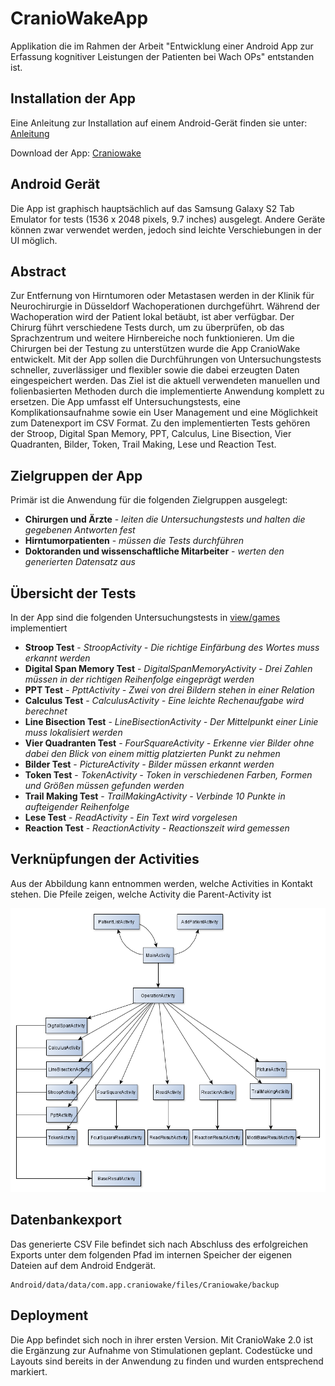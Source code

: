 # CranioWakeApp
Applikation die im Rahmen der Arbeit "Entwicklung einer Android App zur Erfassung kognitiver Leistungen der Patienten bei Wach OPs" entstanden ist.

## Installation der App
Eine Anleitung zur Installation auf einem Android-Gerät finden sie unter:
[Anleitung](https://mobilsicher.de/ratgeber/apps-aus-apk-datei-installieren-android-2)

Download der App: [Craniowake](https://github.com/macrimo/CranioWakeApp/blob/7203c0267ff43c9908e88a934a9a65879f6d97b1/app/build/outputs/apk/debug/app-debug.apk)

## Android Gerät
Die App ist graphisch hauptsächlich auf das Samsung Galaxy S2 Tab Emulator for tests (1536 x 2048 pixels, 9.7 inches)
ausgelegt. Andere Geräte können zwar verwendet werden, jedoch sind leichte Verschiebungen in der UI möglich.

## Abstract 
Zur Entfernung von Hirntumoren oder Metastasen werden in der Klinik für Neurochirurgie in Düsseldorf Wachoperationen durchgeführt. Während der Wachoperation wird der Patient lokal betäubt, ist aber verfügbar. Der Chirurg führt verschiedene Tests durch, um zu überprüfen, ob das Sprachzentrum und weitere Hirnbereiche noch funktionieren. Um die Chirurgen bei der Testung zu unterstützen wurde die App CranioWake entwickelt. Mit der App sollen die Durchführungen von Untersuchungstests schneller, zuverlässiger und flexibler sowie die dabei erzeugten Daten eingespeichert werden. Das Ziel ist die aktuell verwendeten manuellen und folienbasierten Methoden durch die implementierte Anwendung komplett zu ersetzen. Die App umfasst elf Untersuchungstests, eine Komplikationsaufnahme sowie ein User Management und eine Möglichkeit zum Datenexport im CSV Format. Zu den implementierten Tests gehören der Stroop, Digital Span Memory, PPT, Calculus, Line Bisection, Vier Quadranten, Bilder, Token, Trail Making, Lese und Reaction Test.

## Zielgruppen der App

Primär ist die Anwendung für die folgenden Zielgruppen ausgelegt:

* **Chirurgen und Ärzte** - *leiten die Untersuchungstests und halten die gegebenen Antworten fest* 
* **Hirntumorpatienten** - *müssen die Tests durchführen* 
* **Doktoranden und wissenschaftliche Mitarbeiter** - *werten den generierten Datensatz aus*


## Übersicht der Tests

In der App sind die folgenden Untersuchungstests in [view/games](https://github.com/macrimo/CranioWakeApp/tree/master/app/src/main/java/com/app/craniowake/view) implementiert

* **Stroop Test** - *StroopActivity - Die richtige Einfärbung des Wortes muss erkannt werden* 
* **Digital Span Memory Test** - *DigitalSpanMemoryActivity - Drei Zahlen müssen in der richtigen Reihenfolge eingeprägt werden* 
* **PPT Test** - *PpttActivity - Zwei von drei Bildern stehen in einer Relation*
* **Calculus Test** - *CalculusActivity - Eine leichte Rechenaufgabe wird berechnet*
* **Line Bisection Test** - *LineBisectionActivity - Der Mittelpunkt einer Linie muss lokalisiert werden*
* **Vier Quadranten Test** - *FourSquareActivity - Erkenne vier Bilder ohne dabei den Blick von einem mittig platzierten Punkt zu nehmen*
* **Bilder Test** - *PictureActivity - Bilder müssen erkannt werden*
* **Token Test** - *TokenActivity - Token in verschiedenen Farben, Formen und Größen müssen gefunden werden*
* **Trail Making Test** - *TrailMakingActivity - Verbinde 10 Punkte in aufteigender Reihenfolge*
* **Lese Test** - *ReadActivity - Ein Text wird vorgelesen*
* **Reaction Test** - *ReactionActivity - Reactionszeit wird gemessen*

## Verknüpfungen der Activities

Aus der Abbildung kann entnommen werden, welche Activities in Kontakt stehen. Die Pfeile zeigen, welche Activity die Parent-Activity ist

![Activities](https://raw.githubusercontent.com/macrimo/CranioWakeApp/master/activities.bmp)

## Datenbankexport

Das generierte CSV File befindet sich nach Abschluss des erfolgreichen Exports unter dem folgenden Pfad im internen Speicher der eigenen Dateien auf dem Android Endgerät.
```
Android/data/data/com.app.craniowake/files/Craniowake/backup
``` 
## Deployment

Die App befindet sich noch in ihrer ersten Version. Mit CranioWake 2.0 ist die Ergänzung zur Aufnahme von Stimulationen geplant. Codestücke und Layouts sind bereits in der Anwendung zu finden und wurden entsprechend markiert.
